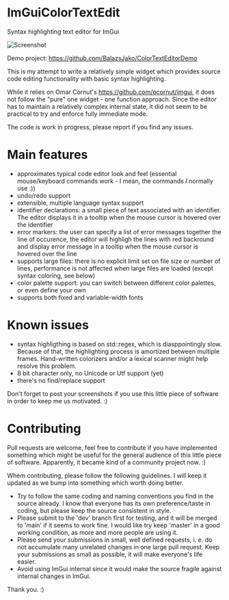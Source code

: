 # ImGuiColorTextEdit
Syntax highlighting text editor for ImGui

![Screenshot](https://github.com/BalazsJako/ImGuiColorTextEdit/blob/master/ImGuiTextEdit.png "Screenshot")

Demo project: https://github.com/BalazsJako/ColorTextEditorDemo

This is my attempt to write a relatively simple widget which provides source code editing functionality with basic syntax highlighting.

While it relies on Omar Cornut's https://github.com/ocornut/imgui, it does not follow the "pure" one widget - one function approach. Since the editor has to maintain a relatively complex internal state, it did not seem to be practical to try and enforce fully immediate mode.

The code is work in progress, please report if you find any issues.

# Main features
 - approximates typical code editor look and feel (essential mouse/keyboard commands work - I mean, the commands _I_ normally use :))
 - undo/redo support
 - extensible, multiple language syntax support
 - identifier declarations: a small piece of text associated with an identifier. The editor displays it in a tooltip when the mouse cursor is hovered over the identifier
 - error markers: the user can specify a list of error messages together the line of occurence, the editor will highligh the lines with red backround and display error message in a tooltip when the mouse cursor is hovered over the line
 - supports large files: there is no explicit limit set on file size or number of lines, performance is not affected when large files are loaded (except syntax coloring, see below)
 - color palette support: you can switch between different color palettes, or even define your own
 - supports both fixed and variable-width fonts
 
# Known issues
 - syntax highligthing is based on std::regex, which is diasppointingly slow. Because of that, the highlighting process is amortized between multiple frames. Hand-written colorizers and/or a lexical scanner might help resolve this problem.
 - 8 bit character only, no Unicode or Utf support (yet)
 - there's no find/replace support

Don't forget to post your screenshots if you use this little piece of software in order to keep me us motivated. :)

# Contributing
Pull requests are welcome, feel free to contribute if you have implemented something which might be useful for the general audience of this little piece of software. Apparently, it became kind of a community project now. :)

Whem contributing, please follow the following guidelines. I will keep it updated as we bump into something which worth doing better.
- Try to follow the same coding and naming conventions you find in the source already. I know that everyone has its own preference/taste in coding, but please keep the source consistent in style.
- Please submit to the 'dev' branch first for testing, and it will be merged to 'main' if it seems to work fine. I would like try keep 'master' in a good working condition, as more and more people are using it.
- Please send your submissions in small, well defined requests, i. e. do not accumulate many unrelated changes in one large pull request. Keep your submissions as small as possible, it will make everyone's life easier.
- Avoid using ImGui internal since it would make the source fragile against internal changes in ImGui.

Thank you. :)

